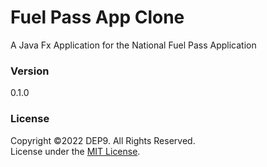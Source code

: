 # Fuel Pass App Clone

A Java Fx Application for the National Fuel Pass Application

### Version
0.1.0

### License
Copyright &copy;2022 DEP9. All Rights Reserved.<br>
License under the [MIT License](LICENSE.txt).